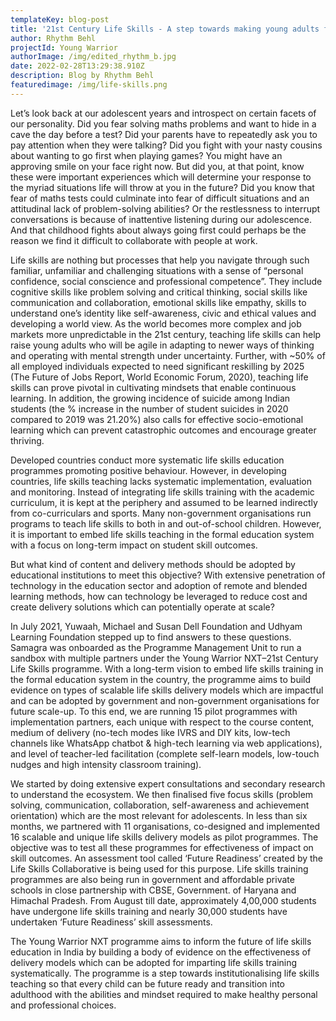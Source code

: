 ```yaml
---
templateKey: blog-post
title: '21st Century Life Skills - A step towards making young adults future ready! '
author: Rhythm Behl
projectId: Young Warrior
authorImage: /img/edited_rhythm_b.jpg
date: 2022-02-28T13:29:38.910Z
description: Blog by Rhythm Behl
featuredimage: /img/life-skills.png
---
```

Let’s look back at our adolescent years and introspect on certain facets of our personality. Did you fear solving maths problems and want to hide in a cave the day before a test? Did your parents have to repeatedly ask you to pay attention when they were talking? Did you fight with your nasty cousins about wanting to go first when playing games? You might have an approving smile on your face right now. But did you, at that point, know these were important experiences which will determine your response to the myriad situations life will throw at you in the future? Did you know that fear of maths tests could culminate into fear of difficult situations and an attitudinal lack of problem-solving abilities? Or the restlessness to interrupt conversations is because of inattentive listening during our adolescence. And that childhood fights about always going first could perhaps be the reason we find it difficult to collaborate with people at work.

Life skills are nothing but processes that help you navigate through such familiar, unfamiliar and challenging situations with a sense of “personal confidence, social conscience and professional competence”. They include cognitive skills like problem solving and critical thinking, social skills like communication and collaboration, emotional skills like empathy, skills to understand one’s identity like self-awareness, civic and ethical values and developing a world view. As the world becomes more complex and job markets more unpredictable in the 21st century, teaching life skills can help raise young adults who will be agile in adapting to newer ways of thinking and operating with mental strength under uncertainty. Further, with ~50% of all employed individuals expected to need significant reskilling by 2025 (The Future of Jobs Report, World Economic Forum, 2020), teaching life skills can prove pivotal in cultivating mindsets that enable continuous learning. In addition, the growing incidence of suicide among Indian students (the % increase in the number of student suicides in 2020 compared to 2019 was 21.20%) also calls for effective socio-emotional learning which can prevent catastrophic outcomes and encourage greater thriving.

Developed countries conduct more systematic life skills education programmes promoting positive behaviour. However, in developing countries, life skills teaching lacks systematic implementation, evaluation and monitoring. Instead of integrating life skills training with the academic curriculum, it is kept at the periphery and assumed to be learned indirectly from co-curriculars and sports. Many non-government organisations run programs to teach life skills to both in and out-of-school children. However, it is important to embed life skills teaching in the formal education system with a focus on long-term impact on student skill outcomes. 

But what kind of content and delivery methods should be adopted by educational institutions to meet this objective? With extensive penetration of technology in the education sector and adoption of remote and blended learning methods, how can technology be leveraged to reduce cost and create delivery solutions which can potentially operate at scale?

In July 2021, Yuwaah, Michael and Susan Dell Foundation and Udhyam Learning Foundation stepped up to find answers to these questions. Samagra was onboarded as the Programme Management Unit to run a sandbox with multiple partners under the Young Warrior NXT–21st Century Life Skills programme. With a long-term vision to embed life skills training in the formal education system in the country, the programme aims to build evidence on types of scalable life skills delivery models which are impactful and can be adopted by government and non-government organisations for future scale-up. To this end, we are running 15 pilot programmes with implementation partners, each unique with respect to the course content, medium of delivery (no-tech modes like IVRS and DIY kits, low-tech channels like WhatsApp chatbot & high-tech learning via web applications), and level of teacher-led facilitation (complete self-learn models, low-touch nudges and high intensity classroom training). 

We started by doing extensive expert consultations and secondary research to understand the ecosystem. We then finalised five focus skills (problem solving, communication, collaboration, self-awareness and achievement orientation) which are the most relevant for adolescents. In less than six months, we partnered with 11 organisations, co-designed and implemented 16 scalable and unique life skills delivery models as pilot programmes. The objective was to test all these programmes for effectiveness of impact on skill outcomes. An assessment tool called ‘Future Readiness’ created by the Life Skills Collaborative is being used for this purpose. Life skills training programmes are also being run in government and affordable private schools in close partnership with CBSE, Government. of Haryana and Himachal Pradesh. From August till date, approximately 4,00,000 students have undergone life skills training and nearly 30,000 students have undertaken ‘Future Readiness’ skill assessments. 

The Young Warrior NXT programme aims to inform the future of life skills education in India by building a body of evidence on the effectiveness of delivery models which can be adopted for imparting life skills training systematically. The programme is a step towards institutionalising life skills teaching so that every child can be future ready and transition into adulthood with the abilities and mindset required to make healthy personal and professional choices.
